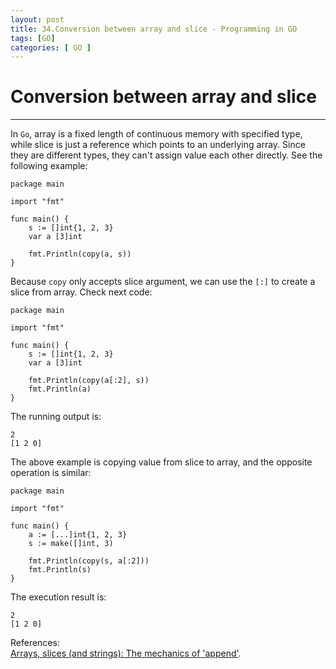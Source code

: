 ```yaml
---
layout: post
title: 34.Conversion between array and slice - Programming in GO
tags: [GO]
categories: [ GO ]
---
```



# Conversion between array and slice
----
In `Go`, array is a fixed length of continuous memory with specified type, while slice is just a reference which points to an underlying array. Since they are different types, they can't assign value each other directly. See the following example:  

    package main
    
    import "fmt"
    
    func main() {
    	s := []int{1, 2, 3}
    	var a [3]int
    
    	fmt.Println(copy(a, s))
    }
Because `copy` only accepts slice argument, we can use the `[:]` to create a slice from array. Check next code:  

	package main
	
	import "fmt"
	
	func main() {
		s := []int{1, 2, 3}
		var a [3]int
	
		fmt.Println(copy(a[:2], s))
		fmt.Println(a)
	}

The running output is:  

	2
	[1 2 0]

The above example is copying value from slice to array, and the opposite operation is similar:  

	package main

	import "fmt"

    func main() {
    	a := [...]int{1, 2, 3}
    	s := make([]int, 3)
    
    	fmt.Println(copy(s, a[:2]))
    	fmt.Println(s)
    }

The execution result is:  

	2
	[1 2 0]

References:   
[Arrays, slices (and strings): The mechanics of 'append'](https://blog.golang.org/slices).
